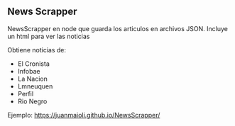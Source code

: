 ## News Scrapper ##

NewsScrapper en node que guarda los articulos en archivos JSON. Incluye un html para ver las noticias

Obtiene noticias de:

- El Cronista
- Infobae
- La Nacion
- Lmneuquen
- Perfil
- Rio Negro


Ejemplo: https://juanmaioli.github.io/NewsScrapper/
